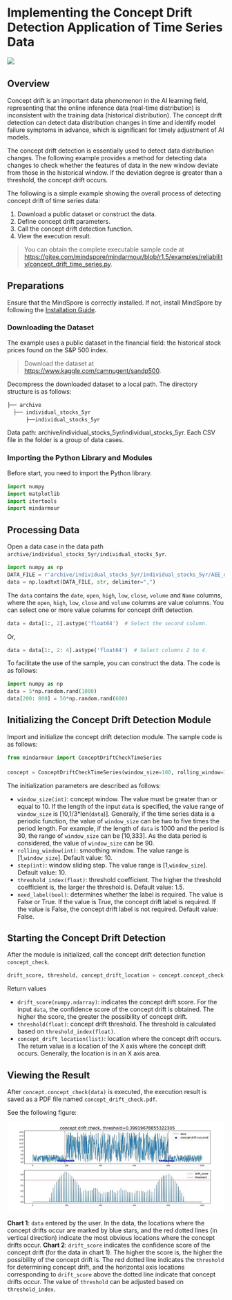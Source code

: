 ﻿# Implementing the Concept Drift Detection Application of Time Series Data

<a href="https://gitee.com/mindspore/docs/blob/r1.5/docs/mindarmour/docs/source_en/concept_drift_time_series.md" target="_blank"><img src="https://gitee.com/mindspore/docs/raw/r1.5/resource/_static/logo_source_en.png"></a>

## Overview

Concept drift is an important data phenomenon in the AI learning field, representing that the online inference data (real-time distribution) is inconsistent with the training data (historical distribution).
 The concept drift detection can detect data distribution changes in time and identify model failure symptoms in advance, which is significant for timely adjustment of AI models.

The concept drift detection is essentially used to detect data distribution changes. The following example provides a method for detecting data changes to check whether the features of data in the new window deviate from those in the historical window. If the deviation degree is greater than a threshold, the concept drift occurs.

The following is a simple example showing the overall process of detecting concept drift of time series data:

1. Download a public dataset or construct the data.
2. Define concept drift parameters.
3. Call the concept drift detection function.
4. View the execution result.

> You can obtain the complete executable sample code at <https://gitee.com/mindspore/mindarmour/blob/r1.5/examples/reliability/concept_drift_time_series.py>.

## Preparations

Ensure that the MindSpore is correctly installed. If not, install MindSpore by following the [Installation Guide](https://www.mindspore.cn/install/en).

### Downloading the Dataset

The example uses a public dataset in the financial field: the historical stock prices found on the S&P 500 index.
> Download the dataset at <https://www.kaggle.com/camnugent/sandp500>.

Decompress the downloaded dataset to a local path. The directory structure is as follows:

```bash
├── archive
  ├── individual_stocks_5yr
      ├──individual_stocks_5yr
```

Data path: archive/individual_stocks_5yr/individual_stocks_5yr. Each CSV file in the folder is a group of data cases.

### Importing the Python Library and Modules

Before start, you need to import the Python library.

```python
import numpy
import matplotlib
import itertools
import mindarmour
```

## Processing Data

Open a data case in the data path `archive/individual_stocks_5yr/individual_stocks_5yr`.

```python
import numpy as np
DATA_FILE = r'archive/individual_stocks_5yr/individual_stocks_5yr/AEE_data.csv'
data = np.loadtxt(DATA_FILE, str, delimiter=",")
```

The `data` contains the `date`, `open`, `high`, `low`, `close`, `volume` and `Name` columns, where the `open`, `high`, `low`, `close` and `volume` columns are value columns. You can select one or more value columns for concept drift detection.

```python
data = data[1:, 2].astype('float64')  # Select the second column.
```

Or,

```python
data = data[1:, 2: 4].astype('float64')  # Select columns 2 to 4.
```

To facilitate the use of the sample, you can construct the data. The code is as follows:

```python
import numpy as np
data = 5*np.random.rand(1000)
data[200: 800] = 50*np.random.rand(600)
```

## Initializing the Concept Drift Detection Module

Import and initialize the concept drift detection module. The sample code is as follows:

```python
from mindarmour import ConceptDriftCheckTimeSeries

concept = ConceptDriftCheckTimeSeries(window_size=100, rolling_window=10, step=10, threshold_index=1.5,need_label=False)
```

The initialization parameters are described as follows:

- `window_size(int)`: concept window. The value must be greater than or equal to 10. If the length of the input `data` is specified, the value range of `window_size` is [10,1/3*len(`data`)]. Generally, if the time series data is a periodic function, the value of `window_size` can be two to five times the period length. For example, if the length of `data` is 1000 and the period is 30, the range of `window_size` can be [10,333]. As the data period is considered, the value of `window_size` can be 90.
- `rolling_window(int)`: smoothing window. The value range is [1,`window_size`]. Default value: 10.
- `step(int)`: window sliding step. The value range is [1,`window_size`]. Default value: 10.
- `threshold_index(float)`: threshold coefficient. The higher the threshold coefficient is, the larger the threshold is. Default value: 1.5.
- `need_label(bool)`: determines whether the label is required. The value is False or True. If the value is True, the concept drift label is required. If the value is False, the concept drift label is not required. Default value: False.

## Starting the Concept Drift Detection

After the module is initialized, call the concept drift detection function `concept_check`.

```python
drift_score, threshold, concept_drift_location = concept.concept_check(data)
```

Return values

- `drift_score(numpy.ndarray)`: indicates the concept drift score. For the input `data`, the confidence score of the concept drift is obtained. The higher the score, the greater the possibility of concept drift.
- `threshold(float)`: concept drift threshold. The threshold is calculated based on `threshold_index(float)`.
- `concept_drift_location(list)`: location where the concept drift occurs. The return value is a location of the X axis where the concept drift occurs. Generally, the location is in an X axis area.

## Viewing the Result

After `concept.concept_check(data)` is executed, the execution result is saved as a PDF file named `concept_drift_check.pdf`.

See the following figure:

![Concept drift](./images/concept_drift_timeseries.JPG)

**Chart 1**: `data` entered by the user. In the data, the locations where the concept drifts occur are marked by blue stars, and the red dotted lines (in vertical direction) indicate the most obvious locations where the concept drifts occur.
**Chart 2**:  `drift_score` indicates the confidence score of the concept drift (for the data in chart 1). The higher the score is, the higher the possibility of the concept drift is. The red dotted line indicates the `threshold` for determining concept drift, and the horizontal axis locations corresponding to `drift_score` above the dotted line indicate that concept drifts occur. The value of `threshold` can be adjusted based on `threshold_index`.
